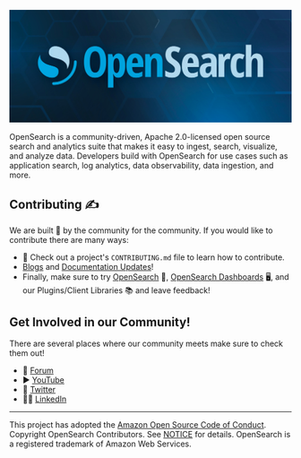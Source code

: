 ![OpenSearch logo and name on top of a dark blue background with a slight honey comb patttern](https://raw.githubusercontent.com/opensearch-project/.github/main/profile/banner.jpg)

OpenSearch is a community-driven, Apache 2.0-licensed open source search and analytics suite that makes it easy to ingest, search, visualize, and analyze data. Developers build with OpenSearch for use cases such as application search, log analytics, data observability, data ingestion, and more.

## Contributing ✍️

We are built 🧱 by the community for the community. If you would like to contribute there are many ways: 

- 👀 Check out a project's `CONTRIBUTING.md` file to learn how to contribute. 
- [Blogs](https://github.com/opensearch-project/project-website) and [Documentation Updates](https://github.com/opensearch-project/documentation-website)!
- Finally, make sure to try [OpenSearch](https://opensearch.org/docs/latest/opensearch/install/docker/) 🔎, [OpenSearch Dashboards](https://playground.opensearch.org/app/home) 🖥, and our Plugins/Client Libraries 📚 and leave feedback! 

## Get Involved in our Community!

There are several places where our community meets make sure to check them out!

- 📝 [Forum](https://forum.opensearch.org/)
- ▶️ [YouTube](https://www.youtube.com/c/OpenSearchProject)
- 🐤 [Twitter](https://twitter.com/OpenSearchProj)
- 🧑‍💼 [LinkedIn](https://www.linkedin.com/company/opensearch-project/)

----

This project has adopted the [Amazon Open Source Code of Conduct](https://github.com/opensearch-project/.github/blob/main/CODE_OF_CONDUCT.md). Copyright OpenSearch Contributors. See [NOTICE](https://github.com/opensearch-project/.github/blob/main/NOTICE.txt) for details. OpenSearch is a registered trademark of Amazon Web Services.